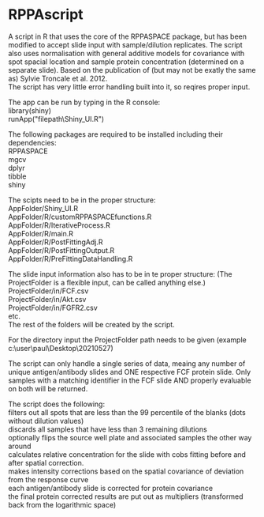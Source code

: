 # RPPAscript

A script in R that uses the core of the RPPASPACE package, but has been modified to accept slide input with sample/dilution replicates.
The script also uses normalisation with general additive models for covariance with spot spacial location and sample protein concentration (determined on a separate slide). Based on the publication of (but may not be exatly the same as) Sylvie Troncale et al. 2012. <br/>
The script has very little error handling built into it, so reqires proper input.

The app can be run by typing in the R console: <br/>
library(shiny) <br/>
runApp("filepath\\Shiny_UI.R") <br/>

The following packages are required to be installed including their dependencies: <br/>
RPPASPACE <br/>
mgcv <br/>
dplyr <br/>
tibble <br/>
shiny <br/>

The scipts need to be in the proper structure: <br/>
AppFolder/Shiny_UI.R <br/>
AppFolder/R/customRPPASPACEfunctions.R <br/>
AppFolder/R/IterativeProcess.R <br/>
AppFolder/R/main.R <br/>
AppFolder/R/PostFittingAdj.R <br/>
AppFolder/R/PostFittingOutput.R <br/>
AppFolder/R/PreFittingDataHandling.R <br/>

The slide input information also has to be in te proper structure: (The ProjectFolder is a flexible input, can be called anything else.) <br/>
ProjectFolder/in/FCF.csv <br/>
ProjectFolder/in/Akt.csv <br/>
ProjectFolder/in/FGFR2.csv <br/>
etc. <br/>
The rest of the folders will be created by the script.

For the directory input the ProjectFolder path needs to be given (example c:\user\paul\Desktop\20210527)

The script can only handle a single series of data, meaing any number of unique antigen/antibody slides and ONE respective FCF protein slide.
Only samples with a matching identifier in the FCF slide AND properly evaluable on both will be returned.

The script does the following: <br/>
filters out all spots that are less than the 99 percentile of the blanks (dots without dilution values) <br/>
discards all samples that have less than 3 remaining dilutions <br/>
optionally flips the source well plate and associated samples the other way around <br/>
calculates relative concentration for the slide with cobs fitting before and after spatial correction. <br/>
makes intensity corrections based on the spatial covariance of deviation from the response curve <br/>
each antigen/antibody slide is corrected for protein covariance <br/>
the final protein corrected results are put out as multipliers (transformed back from the logarithmic space) <br/>
